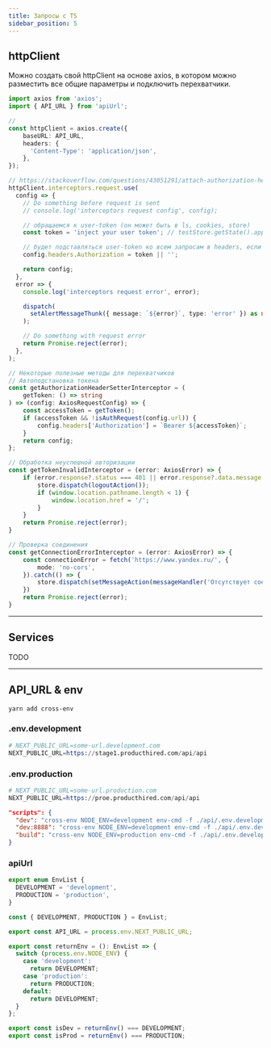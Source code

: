 ```yaml
---
title: Запросы c TS
sidebar_position: 5
---
```


## httpClient

Можно создать свой httpClient на основе axios, в котором можно разместить все общие параметры и подключить перехватчики.

```ts
import axios from 'axios';
import { API_URL } from 'apiUrl';

// 
const httpClient = axios.create({
    baseURL: API_URL,
    headers: {
      'Content-Type': 'application/json',
    },
});

// https://stackoverflow.com/questions/43051291/attach-authorization-header-for-all-axios-requests
httpClient.interceptors.request.use(
  config => {
    // Do something before request is sent
    // console.log('interceptors request config', config);

    // обращаемся к user-token (он может быть в ls, cookies, store)
    const token = 'inject your user token'; // testStore.getState().app.userData.token;

    // будет подставляться user-token ко всем запросам в headers, если он есть
    config.headers.Authorization = token || '';

    return config;
  },
  error => {
    console.log('interceptors request error', error);

    dispatch(
      setAlertMessageThunk({ message: `${error}`, type: 'error' }) as never,
    );

    // Do something with request error
    return Promise.reject(error);
  },
);

// Некоторые полезные методы для перехватчиков
// Автоподстановка токена
const getAuthorizationHeaderSetterInterceptor = (
    getToken: () => string
) => (config: AxiosRequestConfig) => {
    const accessToken = getToken();
    if (accessToken && !isAuthRequest(config.url)) {
        config.headers['Authorization'] = `Bearer ${accessToken}`;
    }
    return config;
};

// Обработка неуспешной авторизации
const getTokenInvalidInterceptor = (error: AxiosError) => {
    if (error.response?.status === 401 || error.response?.data.message === 'Invalid JWT Token') {
        store.dispatch(logoutAction());
        if (window.location.pathname.length < 1) {
            window.location.href = '/';
        }
    }
    return Promise.reject(error);
}

// Проверка соединения
const getConnectionErrorInterceptor = (error: AxiosError) => {
    const connectionError = fetch('https://www.yandex.ru/', {
        mode: 'no-cors',
    }).catch(() => {
        store.dispatch(setMessageAction(messageHandler('Отсутствует соединение с интернетом!')))
    })
    return Promise.reject(error);
}
```

***

## Services

TODO

---

## API_URL & env

```yarn add cross-env```

### .env.development

```s
# NEXT_PUBLIC_URL=some-url.development.com
NEXT_PUBLIC_URL=https://stage1.producthired.com/api/api
```

### .env.production

```s
# NEXT_PUBLIC_URL=some-url.production.com
NEXT_PUBLIC_URL=https://proe.producthired.com/api/api
```

```json
"scripts": {
  "dev": "cross-env NODE_ENV=development env-cmd -f ./api/.env.development next dev",
  "dev:8888": "cross-env NODE_ENV=development env-cmd -f ./api/.env.development next dev -p 8888",
  "build": "cross-env NODE_ENV=production env-cmd -f ./api/.env.development next build",
}
```

### apiUrl

```ts
export enum EnvList {
  DEVELOPMENT = 'development',
  PRODUCTION = 'production',
}

const { DEVELOPMENT, PRODUCTION } = EnvList;

export const API_URL = process.env.NEXT_PUBLIC_URL;

export const returnEnv = (): EnvList => {
  switch (process.env.NODE_ENV) {
    case 'development':
      return DEVELOPMENT;
    case 'production':
      return PRODUCTION;
    default:
      return DEVELOPMENT;
  }
};

export const isDev = returnEnv() === DEVELOPMENT;
export const isProd = returnEnv() === PRODUCTION;
```
